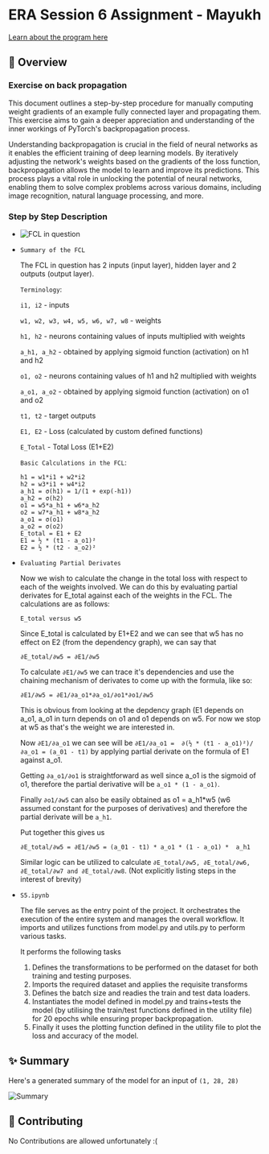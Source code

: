 <!-- markdownlint-disable MD030 -->

# ERA Session 6 Assignment - Mayukh

<a href="https://theschoolof.ai/#programs">Learn about the program here</a>

## 📝 Overview

### Exercise on back propagation

This document outlines a step-by-step procedure for manually computing weight gradients of an example fully connected layer and propagating them. This exercise aims to gain a deeper appreciation and understanding of the inner workings of PyTorch's backpropagation process.

Understanding backpropagation is crucial in the field of neural networks as it enables the efficient training of deep learning models. By iteratively adjusting the network's weights based on the gradients of the loss function, backpropagation allows the model to learn and improve its predictions. This process plays a vital role in unlocking the potential of neural networks, enabling them to solve complex problems across various domains, including image recognition, natural language processing, and more.

### Step by Step Description

-   ![FCL in question]('https://github.com/mayukh94/era_Session_6/blob/main/Part_1/images/fcl.png')

-   `Summary of the FCL`

    The FCL in question has 2 inputs (input layer), hidden layer and 2 outputs (output layer).

    `Terminology`:

    `i1, i2` - inputs

    `w1, w2, w3, w4, w5, w6, w7, w8` - weights

    `h1, h2` - neurons containing values of inputs multiplied with weights

    `a_h1, a_h2` - obtained by applying sigmoid function (activation) on h1 and h2

    `o1, o2` - neurons containing values of h1 and h2 multiplied with weights

    `a_o1, a_o2` - obtained by applying sigmoid function (activation) on o1 and o2

    `t1, t2` - target outputs

    `E1, E2` - Loss (calculated by custom defined functions)

    `E_Total` - Total Loss (E1+E2)
    
    `Basic Calculations in the FCL`:

    ```
    h1 = w1*i1 + w2*i2		
    h2 = w3*i1 + w4*i2		
    a_h1 = σ(h1) = 1/(1 + exp(-h1))		
    a_h2 = σ(h2)		
    o1 = w5*a_h1 + w6*a_h2		
    o2 = w7*a_h1 + w8*a_h2		
    a_o1 = σ(o1)		
    a_o2 = σ(o2)		
    E_total = E1 + E2		
    E1 = ½ * (t1 - a_o1)²		
    E2 = ½ * (t2 - a_o2)²		
    ```
    
-   `Evaluating Partial Derivates`

    Now we wish to calculate the change in the total loss with respect to each of the weights involved. We can do this by evaluating partial derivates for E_total against each of the weights in the FCL. The calculations are as follows:

    `E_total versus w5`

    Since E_total is calculated by E1+E2 and we can see that w5 has no effect on E2 (from the dependency graph), we can say that 
    ```
    ∂E_total/∂w5 = ∂E1/∂w5					
    ```
    To calculate ```∂E1/∂w5``` we can trace it's dependencies and use the chaining mechanism of derivates to come up with the formula, like so:
    ```
    ∂E1/∂w5 = ∂E1/∂a_o1*∂a_o1/∂o1*∂o1/∂w5					
    ```
    This is obvious from looking at the depdency graph (E1 depends on a_o1, a_o1 in turn depends on o1 and o1 depends on w5. For now we stop at w5 as that's the weight we are interested in.

    Now ```∂E1/∂a_o1``` we can see will be ```∂E1/∂a_o1 =  ∂(½ * (t1 - a_o1)²)/∂a_o1 = (a_01 - t1)``` by applying partial derivate on the formula of E1 against a_o1.

    Getting ```∂a_o1/∂o1``` is straightforward as well since a_o1 is the sigmoid of o1, therefore the partial derivative will be ```a_o1 * (1 - a_o1)```.

    Finally ```∂o1/∂w5``` can also be easily obtained as o1 = a_h1*w5 (w6 assumed constant for the purposes of derivatives) and therefore the partial derivate will be ```a_h1```.

    Put together this gives us 
    ```
    ∂E_total/∂w5 = ∂E1/∂w5 = (a_01 - t1) * a_o1 * (1 - a_o1) *  a_h1							
    ```

    Similar logic can be utilized to calculate ```∂E_total/∂w5, ∂E_total/∂w6, ∂E_total/∂w7 and ∂E_total/∂w8```. (Not explicitly listing steps in the interest of brevity)

-   `S5.ipynb`    
    
    The file serves as the entry point of the project. It orchestrates the execution of the entire system and manages the overall workflow. It imports and utilizes functions from model.py and utils.py to perform various tasks.
    
    It performs the following tasks
    
    1. Defines the transformations to be performed on the dataset for both training and testing purposes.
    2. Imports the required dataset and applies the requisite transforms
    3. Defines the batch size and readies the train and test data loaders.
    4. Instantiates the model defined in model.py and trains+tests the model (by utilising the train/test functions defined in the utility file) for 20 epochs while ensuring proper backpropagation.
    5. Finally it uses the plotting function defined in the utility file to plot the loss and accuracy of the model.

## ✨ Summary

Here's a generated summary of the model for an input of `(1, 28, 28)`

![Summary](/summary.png)

## 🙌 Contributing

No Contributions are allowed unfortunately :(
